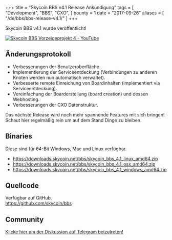 +++
title = "Skycoin BBS v4.1 Release Ankündigung"
tags = [
    "Development",
    "BBS",
    "CXO",
]
bounty = 1
date = "2017-09-26"
aliases = [
	"/de/bbs/bbs-release-v4.1/"
]
+++

Skycoin BBS v4.1 wurde veröffentlicht!

[![Skycoin BBS Vorzeigeprojekt 4 - YouTube](https://i.ytimg.com/vi/6ZqwgefYauU/0.jpg)](https://youtu.be/6ZqwgefYauU)

## Änderungsprotokoll
- Verbesserungen der Benutzeroberfläche.
- Implementierung der Serviceentdeckung (Verbindungen zu anderen Knoten werden nun automatisch verwaltet).
- Verbesserte remote Einreichung von Boardinhalten (implementiert via Serviceentdeckung).
- Vereinfachung der Boarderstellung (board creation) und dessen Webhosting.
- Verbesserungen der CXO Datenstruktur.

Das nächste Release wird noch mehr spannende Features mit sich bringen! Schaut hier regelmäßig rein um auf dem Stand
Dinge zu bleiben.

## Binaries

Diese sind für 64-Bit Windows, Mac und Linux verfügbar.

- https://downloads.skycoin.net/bbs/skycoin_bbs_4.1_linux_amd64.zip
- https://downloads.skycoin.net/bbs/skycoin_bbs_4.1_osx_amd64.zip
- https://downloads.skycoin.net/bbs/skycoin_bbs_4.1_windows_amd64.zip

## Quellcode

Verfügbar auf GitHub. \
https://github.com/skycoin/bbs

## Community

[Klicke hier um der Diskussion auf Telegram beizutreten!](https://t.me/skycoinbbs)
